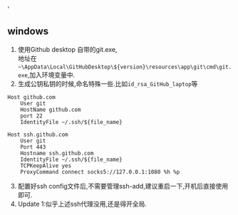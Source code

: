 <!--
 * @Github: https://github.com/Certseeds/tricks
 * @Organization: SUSTech
 * @Author: nanoseeds
 * @Date: 2020-03-25 10:01:18
 * @LastEditors: nanoseeds
 * @LastEditTime: 2020-03-25 10:14:44
 -->'
## windows
1. 使用Github desktop 自带的git.exe,  
    地址在`~\AppData\Local\GitHubDesktop\${version}\resources\app\git\cmd\git.exe`,加入环境变量中.
2. 生成公钥私钥的时候,命名特殊一些.比如`id_rsa_GitHub_laptop`等
``` SSH congfig
Host github.com
    User git
    HostName github.com
    port 22
    IdentityFile ~/.ssh/${file_name}
    
Host ssh.github.com
    User git
    Port 443
    Hostname ssh.github.com
    IdentityFile ~/.ssh/${file_name}
    TCPKeepAlive yes
    ProxyCommand connect socks5://127.0.0.1:1080 %h %p
```
3. 配置好ssh config文件后,不需要管理ssh-add,建议重启一下,开机后直接使用即可.
4. Update 1:似乎上述ssh代理没用,还是得开全局.